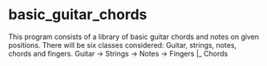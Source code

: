 # basic_guitar_chords
This program consists of a library of basic guitar chords and notes on given positions. There will be six classes considered: Guitar, strings, notes, chords and fingers.
Guitar -> Strings -> Notes -> Fingers
                       |_ Chords
